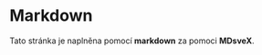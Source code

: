 <!-- /src/routes/markdown-page/+page.md -->
# Markdown
Tato stránka je naplněna pomocí **markdown** za pomoci **MDsveX**.
